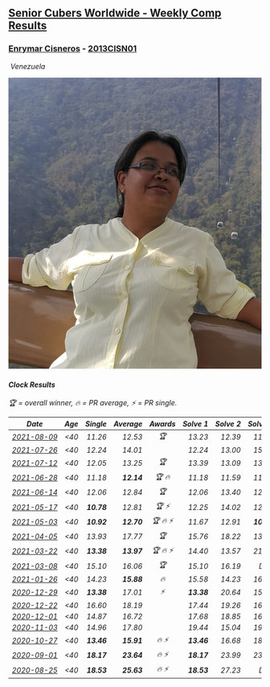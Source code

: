 <style>table {white-space: nowrap;}</style>
<link rel="stylesheet" type="text/css" href="/scw-comp/css/flags.css" />

## [Senior Cubers Worldwide - Weekly Comp Results](/scw-comp/results/)
### [Enrymar Cisneros](README.md) - [2013CISN01](https://www.worldcubeassociation.org/persons/2013CISN01?event=clock)

<i class="flag flag-VE" />&nbsp;Venezuela

![Enrymar Cisneros](1530205432.jpg)

#### Clock Results

<span style="white-space: nowrap;">🏆 = overall winner</span>, <span style="white-space: nowrap;">🔥 = PR average</span>, <span style="white-space: nowrap;">⚡ = PR single</span>.

| Date | Age | Single | Average | Awards | Solve 1 | Solve 2 | Solve 3 | Solve 4 | Solve 5 | Video |
| :--: | :--: | --: | --: | :--: | --: | --: | --: | --: | --: | :-- |
| [2021-08-09](../../results/2021-08-09/clock.md) | <40 | 11.26 | 12.53 | 🏆 | 13.23 | 12.39 | 11.96 | 11.26 | DNF | [Desktop](https://www.facebook.com/events/342027504219422/permalink/351180359970803) / [Mobile](https://m.facebook.com/events/342027504219422?view=permalink&id=351180359970803) |
| [2021-07-26](../../results/2021-07-26/clock.md) | <40 | 12.24 | 14.01 |  | 12.24 | 13.00 | 15.75 | 17.47 | 13.28 | [Desktop](https://www.facebook.com/events/5895704557137692/permalink/5966813523360128) / [Mobile](https://m.facebook.com/events/5895704557137692?view=permalink&id=5966813523360128) |
| [2021-07-12](../../results/2021-07-12/clock.md) | <40 | 12.05 | 13.25 | 🏆 | 13.39 | 13.09 | 13.27 | 16.54 | 12.05 | [Desktop](https://www.facebook.com/events/853178815336395/permalink/861795961141347) / [Mobile](https://m.facebook.com/events/853178815336395?view=permalink&id=861795961141347) |
| [2021-06-28](../../results/2021-06-28/clock.md) | <40 | 11.18 | **12.14** | 🏆 🔥 | 11.18 | 11.59 | 11.92 | 13.00 | 12.91 | [Desktop](https://www.facebook.com/events/2032757193542617/permalink/2043671732451163) / [Mobile](https://m.facebook.com/events/2032757193542617?view=permalink&id=2043671732451163) |
| [2021-06-14](../../results/2021-06-14/clock.md) | <40 | 12.06 | 12.84 | 🏆 | 12.06 | 13.40 | 12.34 | 12.78 | 17.85 | [Desktop](https://www.facebook.com/events/154757253369245/permalink/164841509027486) / [Mobile](https://m.facebook.com/events/154757253369245?view=permalink&id=164841509027486) |
| [2021-05-17](../../results/2021-05-17/clock.md) | <40 | **10.78** | 12.81 | 🏆 ⚡ | 12.25 | 14.02 | 12.16 | **10.78** | 15.88 | [Desktop](https://www.facebook.com/events/200054195285035/permalink/208542711102850) / [Mobile](https://m.facebook.com/events/200054195285035?view=permalink&id=208542711102850) |
| [2021-05-03](../../results/2021-05-03/clock.md) | <40 | **10.92** | **12.70** | 🏆 🔥 ⚡ | 11.67 | 12.91 | **10.92** | 13.53 | 15.36 | [Desktop](https://www.facebook.com/events/1091923434665777/permalink/1099968787194575) / [Mobile](https://m.facebook.com/events/1091923434665777?view=permalink&id=1099968787194575) |
| [2021-04-05](../../results/2021-04-05/clock.md) | <40 | 13.93 | 17.77 | 🏆 | 15.76 | 18.22 | 13.93 | 19.34 | DNF | [Desktop](https://www.facebook.com/events/469300370885865/permalink/477272250088677) / [Mobile](https://m.facebook.com/events/469300370885865?view=permalink&id=477272250088677) |
| [2021-03-22](../../results/2021-03-22/clock.md) | <40 | **13.38** | **13.97** | 🏆 🔥 ⚡ | 14.40 | 13.57 | 21.52 | **13.38** | 13.93 | [Desktop](https://www.facebook.com/events/893368394782856/permalink/901925467260482) / [Mobile](https://m.facebook.com/events/893368394782856?view=permalink&id=901925467260482) |
| [2021-03-08](../../results/2021-03-08/clock.md) | <40 | 15.10 | 16.06 | 🏆 | 15.10 | 16.19 | DNF | 15.57 | 16.41 | [Desktop](https://www.facebook.com/events/430030294875923/permalink/437436404135312) / [Mobile](https://m.facebook.com/events/430030294875923?view=permalink&id=437436404135312) |
| [2021-01-26](../../results/2021-01-26/clock.md) | <40 | 14.23 | **15.88** | 🔥 | 15.58 | 14.23 | 16.04 | 16.54 | 16.03 | [Desktop](https://www.facebook.com/events/1092517657841225/permalink/1096920144067643) / [Mobile](https://m.facebook.com/events/1092517657841225?view=permalink&id=1096920144067643) |
| [2020-12-29](../../results/2020-12-29/clock.md) | <40 | **13.38** | 17.01 | ⚡ | **13.38** | 20.64 | 15.50 | 14.88 | 22.58 | [Desktop](https://www.facebook.com/events/386974942389757/permalink/390538152033436) / [Mobile](https://m.facebook.com/events/386974942389757?view=permalink&id=390538152033436) |
| [2020-12-22](../../results/2020-12-22/clock.md) | <40 | 16.60 | 18.19 |  | 17.44 | 19.26 | 16.60 | 19.43 | 17.88 | [Desktop](https://www.facebook.com/events/415132489930417/permalink/420075362769463) / [Mobile](https://m.facebook.com/events/415132489930417?view=permalink&id=420075362769463) |
| [2020-12-01](../../results/2020-12-01/clock.md) | <40 | 14.87 | 16.72 |  | 17.68 | 18.85 | 16.02 | 14.87 | 16.46 | [Desktop](https://www.facebook.com/events/714027339539738/permalink/718423372433468) / [Mobile](https://m.facebook.com/events/714027339539738?view=permalink&id=718423372433468) |
| [2020-11-03](../../results/2020-11-03/clock.md) | <40 | 14.96 | 17.80 |  | 19.44 | 15.04 | 19.06 | 19.31 | 14.96 | [Desktop](https://www.facebook.com/events/406412140373592/permalink/411980923150047) / [Mobile](https://m.facebook.com/events/406412140373592?view=permalink&id=411980923150047) |
| [2020-10-27](../../results/2020-10-27/clock.md) | <40 | **13.46** | **15.91** | 🔥 ⚡ | **13.46** | 16.68 | 18.99 | 15.00 | 16.04 | [Desktop](https://www.facebook.com/events/3728096903891317/permalink/3747573931943614) / [Mobile](https://m.facebook.com/events/3728096903891317?view=permalink&id=3747573931943614) |
| [2020-09-01](../../results/2020-09-01/clock.md) | <40 | **18.17** | **23.64** | 🔥 ⚡ | **18.17** | 23.99 | 23.81 | 23.13 | 32.58 | [Desktop](https://www.facebook.com/events/2626236590959927/permalink/2632544846995768) / [Mobile](https://m.facebook.com/events/2626236590959927?view=permalink&id=2632544846995768) |
| [2020-08-25](../../results/2020-08-25/clock.md) | <40 | **18.53** | **25.63** | 🔥 ⚡ | **18.53** | 27.23 | DNF | 26.26 | 23.39 | [Desktop](https://www.facebook.com/events/335350317875490/permalink/341090737301448) / [Mobile](https://m.facebook.com/events/335350317875490?view=permalink&id=341090737301448) |


<!-- Global site tag (gtag.js) - Google Analytics -->
<script async src="https://www.googletagmanager.com/gtag/js?id=UA-86348435-3"></script>
<script>window.dataLayer = window.dataLayer || []; function gtag() {dataLayer.push(arguments);} gtag('js', new Date()); gtag('config', 'UA-86348435-3');</script>
